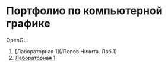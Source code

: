# Портфолио по компьютерной графике

OpenGL:  
1. [Лабораторная 1](/Попов Никита. Лаб 1)
1. [Лабораторная 1](/lab1)
